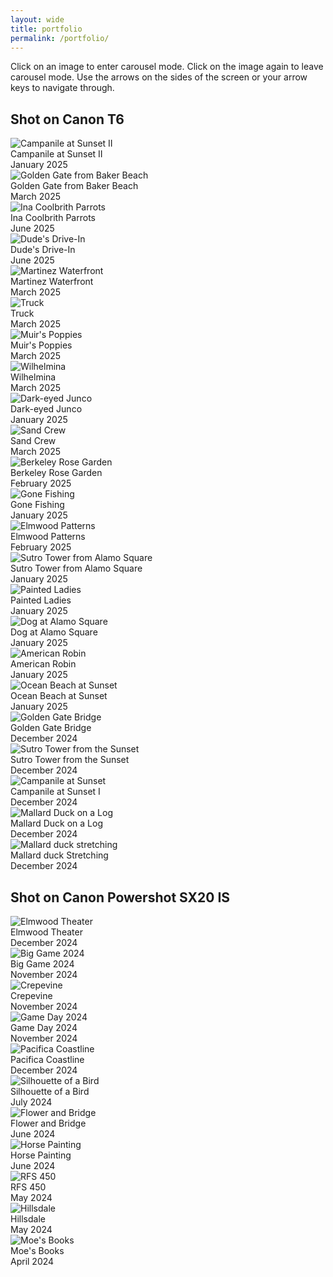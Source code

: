 ```yaml
---
layout: wide
title: portfolio
permalink: /portfolio/
---
```

Click on an image to enter carousel mode. Click on the image again to leave carousel mode. Use the arrows on the sides of the screen or your arrow keys to navigate through.<br>
<h2>Shot on Canon T6</h2>
<div class="image-container">
  <img src="/assets/images/6-5.jpg" alt="Campanile at Sunset II" onclick="openModal(this)">
  <div class="image-description">Campanile at Sunset II</div>
  <div class="image-date">January 2025</div>
</div>
<div class="image-container">
  <img src="/assets/images/416-2.jpg" alt="Golden Gate from Baker Beach" onclick="openModal(this)">
  <div class="image-description">Golden Gate from Baker Beach</div>
  <div class="image-date">March 2025</div>
</div>
<div class="image-container">
  <img src="/assets/images/628-1.jpg" alt="Ina Coolbrith Parrots" onclick="openModal(this)">
  <div class="image-description">Ina Coolbrith Parrots</div>
  <div class="image-date">June 2025</div>
</div>
<div class="image-container">
  <img src="/assets/images/628-2.jpg" alt="Dude's Drive-In" onclick="openModal(this)">
  <div class="image-description">Dude's Drive-In</div>
  <div class="image-date">June 2025</div>
</div>
<div class="image-container">
  <img src="/assets/images/7-2.jpg" alt="Martinez Waterfront" onclick="openModal(this)">
  <div class="image-description">Martinez Waterfront</div>
  <div class="image-date">March 2025</div>
</div>
<div class="image-container">
  <img src="/assets/images/6-1.jpg" alt="Truck" onclick="openModal(this)">
  <div class="image-description">Truck</div>
  <div class="image-date">March 2025</div>
</div>
<div class="image-container">
  <img src="/assets/images/7-3.jpg" alt="Muir's Poppies" onclick="openModal(this)">
  <div class="image-description">Muir's Poppies</div>
  <div class="image-date">March 2025</div>
</div>
<div class="image-container">
  <img src="/assets/images/416-1.jpg" alt="Wilhelmina" onclick="openModal(this)">
  <div class="image-description">Wilhelmina</div>
  <div class="image-date">March 2025</div>
</div>
<div class="image-container">
  <img src="/assets/images/6-4.jpg" alt="Dark-eyed Junco" onclick="openModal(this)">
  <div class="image-description">Dark-eyed Junco</div>
  <div class="image-date">January 2025</div>
</div>
<div class="image-container">
  <img src="/assets/images/7-1.jpg" alt="Sand Crew" onclick="openModal(this)">
  <div class="image-description">Sand Crew</div>
  <div class="image-date">March 2025</div>
</div>
<div class="image-container">
  <img src="/assets/images/6-3.jpg" alt="Berkeley Rose Garden" onclick="openModal(this)">
  <div class="image-description">Berkeley Rose Garden</div>
  <div class="image-date">February 2025</div>
</div>
<div class="image-container">
  <img src="/assets/images/6-6.jpg" alt="Gone Fishing" onclick="openModal(this)">
  <div class="image-description">Gone Fishing</div>
  <div class="image-date">January 2025</div>
</div>
<div class="image-container">
  <img src="/assets/images/6-2.jpg" alt="Elmwood Patterns" onclick="openModal(this)">
  <div class="image-description">Elmwood Patterns</div>
  <div class="image-date">February 2025</div>
</div>
<div class="image-container">
  <img src="/assets/images/4-3.jpg" alt="Sutro Tower from Alamo Square" onclick="openModal(this)">
  <div class="image-description">Sutro Tower from Alamo Square</div>
  <div class="image-date">January 2025</div>
</div>
<div class="image-container">
  <img src="/assets/images/4-4.jpg" alt="Painted Ladies" onclick="openModal(this)">
  <div class="image-description">Painted Ladies</div>
  <div class="image-date">January 2025</div>
</div>
<div class="image-container">
  <img src="/assets/images/4-2.jpg" alt="Dog at Alamo Square" onclick="openModal(this)">
  <div class="image-description">Dog at Alamo Square</div>
  <div class="image-date">January 2025</div>
</div>
<div class="image-container">
  <img src="/assets/images/5-1.jpg" alt="American Robin" onclick="openModal(this)">
  <div class="image-description">American Robin</div>
  <div class="image-date">January 2025</div>
</div>
<div class="image-container">
  <img src="/assets/images/4-1.jpg" alt="Ocean Beach at Sunset" onclick="openModal(this)">
  <div class="image-description">Ocean Beach at Sunset</div>
  <div class="image-date">January 2025</div>
</div>
<div class="image-container">
  <img src="/assets/images/IMG_1175.jpg" alt="Golden Gate Bridge" onclick="openModal(this)">
  <div class="image-description">Golden Gate Bridge</div>
  <div class="image-date">December 2024</div>
</div>
<div class="image-container">
  <img src="/assets/images/IMG_1044.jpg" alt="Sutro Tower from the Sunset" onclick="openModal(this)">
  <div class="image-description">Sutro Tower from the Sunset</div>
  <div class="image-date">December 2024</div>
</div>
<div class="image-container">
  <img src="/assets/images/3.jpg" alt="Campanile at Sunset" onclick="openModal(this)">
  <div class="image-description">Campanile at Sunset I</div>
  <div class="image-date">December 2024</div>
</div>
<div class="image-container">
  <img src="/assets/images/IMG_1120.jpg" alt="Mallard Duck on a Log" onclick="openModal(this)">
  <div class="image-description">Mallard Duck on a Log</div>
  <div class="image-date">December 2024</div>
</div>
<div class="image-container">
  <img src="/assets/images/IMG_1060.jpg" alt="Mallard duck stretching" onclick="openModal(this)">
  <div class="image-description">Mallard duck Stretching</div>
  <div class="image-date">December 2024</div>
</div>

<h2>Shot on Canon Powershot SX20 IS</h2>
<div class="image-container">
  <img src="/assets/images/2-01.jpg" alt="Elmwood Theater" onclick="openModal(this)">
  <div class="image-description">Elmwood Theater</div>
  <div class="image-date">December 2024</div>
</div>
<div class="image-container">
  <img src="/assets/images/2-03.jpg" alt="Big Game 2024" onclick="openModal(this)">
  <div class="image-description">Big Game 2024</div>
  <div class="image-date">November 2024</div>
</div>
<div class="image-container">
  <img src="/assets/images/2-04.jpg" alt="Crepevine" onclick="openModal(this)">
  <div class="image-description">Crepevine</div>
  <div class="image-date">November 2024</div>
</div>
<div class="image-container">
  <img src="/assets/images/2-05.jpg" alt="Game Day 2024" onclick="openModal(this)">
  <div class="image-description">Game Day 2024</div>
  <div class="image-date">November 2024</div>
</div>
<div class="image-container">
  <img src="/assets/images/2-02.jpg" alt="Pacifica Coastline" onclick="openModal(this)">
  <div class="image-description">Pacifica Coastline</div>
  <div class="image-date">December 2024</div>
</div>
<div class="image-container">
  <img src="/assets/images/2-06.jpg" alt="Silhouette of a Bird" onclick="openModal(this)">
  <div class="image-description">Silhouette of a Bird</div>
  <div class="image-date">July 2024</div>
</div>
<div class="image-container">
  <img src="/assets/images/2-07.jpg" alt="Flower and Bridge" onclick="openModal(this)">
  <div class="image-description">Flower and Bridge</div>
  <div class="image-date">June 2024</div>
</div>
<div class="image-container">
  <img src="/assets/images/2-08.jpg" alt="Horse Painting" onclick="openModal(this)">
  <div class="image-description">Horse Painting</div>
  <div class="image-date">June 2024</div>
</div>
<div class="image-container">
  <img src="/assets/images/2-09.jpg" alt="RFS 450" onclick="openModal(this)">
  <div class="image-description">RFS 450</div>
  <div class="image-date">May 2024</div>
</div>
<div class="image-container">
  <img src="/assets/images/2-10.jpg" alt="Hillsdale" onclick="openModal(this)">
  <div class="image-description">Hillsdale</div>
  <div class="image-date">May 2024</div>
</div>
<div class="image-container">
  <img src="/assets/images/2-11.jpg" alt="Moe's Books" onclick="openModal(this)">
  <div class="image-description">Moe's Books</div>
  <div class="image-date">April 2024</div>
</div>

